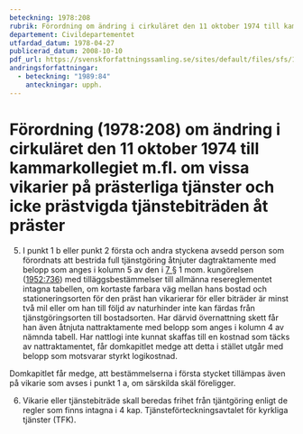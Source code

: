 ```yaml
---
beteckning: 1978:208
rubrik: Förordning om ändring i cirkuläret den 11 oktober 1974 till kammarkollegiet m.fl. om vissa vikarier på prästerliga tjänster och icke prästvigda tjänstebiträden åt präster
departement: Civildepartementet
utfardad_datum: 1978-04-27
publicerad_datum: 2008-10-10
pdf_url: https://svenskforfattningssamling.se/sites/default/files/sfs/1978-04/SFS1978-208.pdf
andringsforfattningar:
  - beteckning: "1989:84"
    anteckningar: upph.
---
```


# Förordning (1978:208) om ändring i cirkuläret den 11 oktober 1974 till kammarkollegiet m.fl. om vissa vikarier på prästerliga tjänster och icke prästvigda tjänstebiträden åt präster

5. I punkt 1 b eller punkt 2 första och andra styckena avsedd person som förordnats att bestrida full tjänstgöring åtnjuter dagtraktamente med belopp som anges i kolumn 5 av den i [7 §](#7) 1 mom. kungörelsen ([1952:736](https://selex.se/eli/sfs/1952/736)) med tilläggsbestämmelser till allmänna resereglementet intagna tabellen, om kortaste farbara väg mellan hans bostad och stationeringsorten för den präst han vikarierar för eller biträder är minst två mil eller om han till följd av naturhinder inte kan färdas från tjänstgöringsorten till bostadsorten. Har därvid övernattning skett får han även åtnjuta nattraktamente med belopp som anges i kolumn 4 av nämnda tabell. Har nattlogi inte kunnat skaffas till en kostnad som täcks av nattraktamentet, får domkapitlet medge att detta i stället utgår med belopp som motsvarar styrkt logikostnad.

Domkapitlet får medge, att bestämmelserna i första stycket tillämpas även på vikarie som avses i punkt 1 a, om särskilda skäl föreligger.

6. Vikarie eller tjänstebiträde skall beredas frihet från tjäntgöring enligt de regler som finns intagna i 4 kap. Tjänsteförteckningsavtalet för kyrkliga tjänster (TFK).